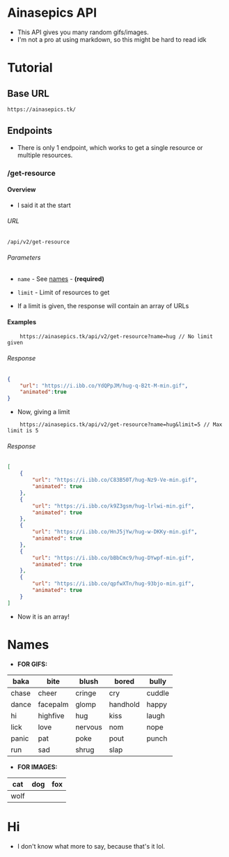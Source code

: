 # Ainasepics API
* This API gives you many random gifs/images.
* I'm not a pro at using markdown, so this might be hard to read idk

# Tutorial
## Base URL
`https://ainasepics.tk/`

## Endpoints
* There is only 1 endpoint, which works to get a single resource or multiple resources.

### /get-resource

#### Overview
* I said it at the start
###### URL
    /api/v2/get-resource
###### Parameters
* `name`  - See [names](#names) - **(required)**
* `limit` - Limit of resources to get

 * If a limit is given, the response will contain an array of URLs
#### Examples
```
    https://ainasepics.tk/api/v2/get-resource?name=hug // No limit given 
```
###### Response
```json
{
    "url": "https://i.ibb.co/YdQPpJM/hug-q-B2t-M-min.gif",
    "animated":true
}
```
 * Now, giving a limit
```
    https://ainasepics.tk/api/v2/get-resource?name=hug&limit=5 // Max limit is 5
```
###### Response
```json
[
    {
        "url": "https://i.ibb.co/C83B50T/hug-Nz9-Ve-min.gif",
        "animated": true
    },
    {
        "url": "https://i.ibb.co/k9Z3gsm/hug-lrlwi-min.gif",
        "animated": true
    },
    {
        "url": "https://i.ibb.co/HnJ5jYw/hug-w-DKKy-min.gif",
        "animated": true
    },
    {
        "url": "https://i.ibb.co/bBbCmc9/hug-DYwpf-min.gif",
        "animated": true
    },
    {
        "url": "https://i.ibb.co/qpfwXTn/hug-93bjo-min.gif",
        "animated": true
    }
]
```
 * Now it is an array!

# Names
* **FOR GIFS:**

| baka  | bite     | blush   | bored    | bully  |
|-------|----------|---------|----------|--------|
| chase | cheer    | cringe  | cry      | cuddle |
| dance | facepalm | glomp   | handhold | happy  |
| hi    | highfive | hug     | kiss     | laugh  |
| lick  | love     | nervous | nom      | nope   |
| panic | pat      | poke    | pout     | punch  |
| run   | sad      | shrug   | slap     |        |

* **FOR IMAGES:**

| cat  | dog | fox |
|------|-----|-----|
| wolf |     |     |

# Hi
* I don't know what more to say, because that's it lol.
